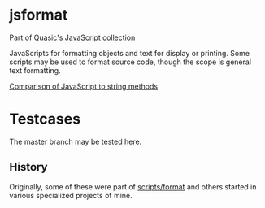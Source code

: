 # jsformat
Part of [Quasic's JavaScript collection](//quasic.github.io)

JavaScripts for formatting objects and text for display or printing. Some scripts may be used to format source code, though the scope is general text formatting.

[Comparison of JavaScript to string methods](//quasic.github.io/jsformat/stringFromJS.html)

# Testcases
The master branch may be tested [here](https://quasic.github.io/jsformat/Testcases.html).

## History
Originally, some of these were part of [scripts/format](//github.com/Quasic/scripts) and others started in various specialized projects of mine.
